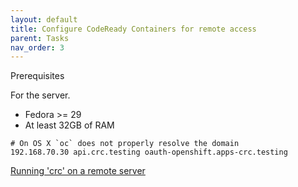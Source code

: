 ```yaml
---
layout: default
title: Configure CodeReady Containers for remote access
parent: Tasks
nav_order: 3
---
```


Prerequisites

For the server.

* Fedora >= 29
* At least 32GB of RAM

```
# On OS X `oc` does not properly resolve the domain
192.168.70.30 api.crc.testing oauth-openshift.apps-crc.testing
```

[Running 'crc' on a remote server](https://gist.github.com/tmckayus/8e843f90c44ac841d0673434c7de0c6a)


